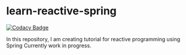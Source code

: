 # learn-reactive-spring

[![Codacy Badge](https://api.codacy.com/project/badge/Grade/ca9d809eee3340d6981c8f0ad8ef85c6)](https://app.codacy.com/manual/inglemayur8890/learn-reactive-spring?utm_source=github.com&utm_medium=referral&utm_content=thecoder8890/learn-reactive-spring&utm_campaign=Badge_Grade_Dashboard)

In this repository, I am creating tutorial for reactive programming using Spring
Currently work in progress.

